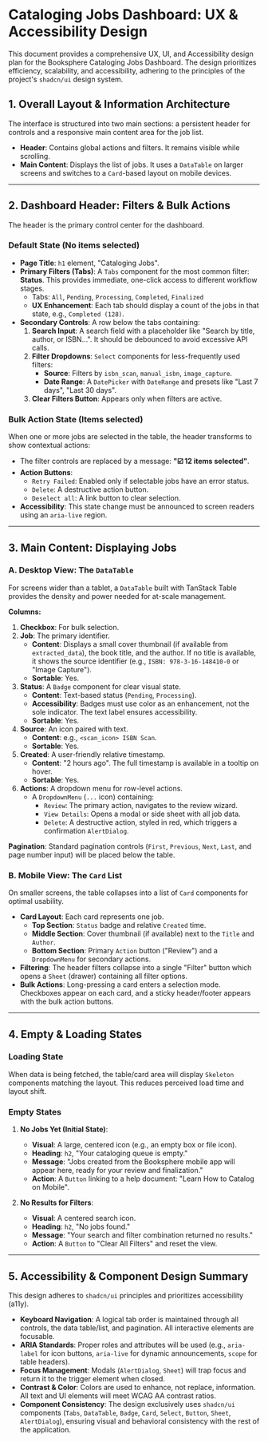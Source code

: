 # Cataloging Jobs Dashboard: UX & Accessibility Design

This document provides a comprehensive UX, UI, and Accessibility design plan for the Booksphere Cataloging Jobs Dashboard. The design prioritizes efficiency, scalability, and accessibility, adhering to the principles of the project's `shadcn/ui` design system.

## 1. Overall Layout & Information Architecture

The interface is structured into two main sections: a persistent header for controls and a responsive main content area for the job list.

*   **Header**: Contains global actions and filters. It remains visible while scrolling.
*   **Main Content**: Displays the list of jobs. It uses a `DataTable` on larger screens and switches to a `Card`-based layout on mobile devices.

---

## 2. Dashboard Header: Filters & Bulk Actions

The header is the primary control center for the dashboard.

### Default State (No items selected)
*   **Page Title**: `h1` element, "Cataloging Jobs".
*   **Primary Filters (Tabs)**: A `Tabs` component for the most common filter: **Status**. This provides immediate, one-click access to different workflow stages.
    *   Tabs: `All`, `Pending`, `Processing`, `Completed`, `Finalized`
    *   **UX Enhancement**: Each tab should display a count of the jobs in that state, e.g., `Completed (128)`.
*   **Secondary Controls**: A row below the tabs containing:
    1.  **Search Input**: A search field with a placeholder like "Search by title, author, or ISBN...". It should be debounced to avoid excessive API calls.
    2.  **Filter Dropdowns**: `Select` components for less-frequently used filters:
        *   **Source**: Filters by `isbn_scan`, `manual_isbn`, `image_capture`.
        *   **Date Range**: A `DatePicker` with `DateRange` and presets like "Last 7 days", "Last 30 days".
    3.  **Clear Filters Button**: Appears only when filters are active.

### Bulk Action State (Items selected)
When one or more jobs are selected in the table, the header transforms to show contextual actions:
*   The filter controls are replaced by a message: **"☑️ 12 items selected"**.
*   **Action Buttons**:
    *   `Retry Failed`: Enabled only if selectable jobs have an error status.
    *   `Delete`: A destructive action button.
    *   `Deselect all`: A link button to clear selection.
*   **Accessibility**: This state change must be announced to screen readers using an `aria-live` region.

---

## 3. Main Content: Displaying Jobs

### A. Desktop View: The `DataTable`

For screens wider than a tablet, a `DataTable` built with TanStack Table provides the density and power needed for at-scale management.

**Columns:**
1.  **Checkbox**: For bulk selection.
2.  **Job**: The primary identifier.
    *   **Content**: Displays a small cover thumbnail (if available from `extracted_data`), the book title, and the author. If no title is available, it shows the source identifier (e.g., `ISBN: 978-3-16-148410-0` or "Image Capture").
    *   **Sortable**: Yes.
3.  **Status**: A `Badge` component for clear visual state.
    *   **Content**: Text-based status (`Pending`, `Processing`).
    *   **Accessibility**: Badges must use color as an enhancement, not the sole indicator. The text label ensures accessibility.
    *   **Sortable**: Yes.
4.  **Source**: An icon paired with text.
    *   **Content**: e.g., `<scan_icon> ISBN Scan`.
    *   **Sortable**: Yes.
5.  **Created**: A user-friendly relative timestamp.
    *   **Content**: "2 hours ago". The full timestamp is available in a tooltip on hover.
    *   **Sortable**: Yes.
6.  **Actions**: A dropdown menu for row-level actions.
    *   A `DropdownMenu` (`...` icon) containing:
        *   `Review`: The primary action, navigates to the review wizard.
        *   `View Details`: Opens a modal or side sheet with all job data.
        *   `Delete`: A destructive action, styled in red, which triggers a confirmation `AlertDialog`.

**Pagination**: Standard pagination controls (`First`, `Previous`, `Next`, `Last`, and page number input) will be placed below the table.

### B. Mobile View: The `Card` List

On smaller screens, the table collapses into a list of `Card` components for optimal usability.

*   **Card Layout**: Each card represents one job.
    *   **Top Section**: `Status` badge and relative `Created` time.
    *   **Middle Section**: Cover thumbnail (if available) next to the `Title` and `Author`.
    *   **Bottom Section**: Primary `Action` button ("Review") and a `DropdownMenu` for secondary actions.
*   **Filtering**: The header filters collapse into a single "Filter" button which opens a `Sheet` (drawer) containing all filter options.
*   **Bulk Actions**: Long-pressing a card enters a selection mode. Checkboxes appear on each card, and a sticky header/footer appears with the bulk action buttons.

---

## 4. Empty & Loading States

### Loading State
When data is being fetched, the table/card area will display `Skeleton` components matching the layout. This reduces perceived load time and layout shift.

### Empty States
1.  **No Jobs Yet (Initial State)**:
    *   **Visual**: A large, centered icon (e.g., an empty box or file icon).
    *   **Heading**: `h2`, "Your cataloging queue is empty."
    *   **Message**: "Jobs created from the Booksphere mobile app will appear here, ready for your review and finalization."
    *   **Action**: A `Button` linking to a help document: "Learn How to Catalog on Mobile".

2.  **No Results for Filters**:
    *   **Visual**: A centered search icon.
    *   **Heading**: `h2`, "No jobs found."
    *   **Message**: "Your search and filter combination returned no results."
    *   **Action**: A `Button` to "Clear All Filters" and reset the view.

---

## 5. Accessibility & Component Design Summary

This design adheres to `shadcn/ui` principles and prioritizes accessibility (a11y).

*   **Keyboard Navigation**: A logical tab order is maintained through all controls, the data table/list, and pagination. All interactive elements are focusable.
*   **ARIA Standards**: Proper roles and attributes will be used (e.g., `aria-label` for icon buttons, `aria-live` for dynamic announcements, `scope` for table headers).
*   **Focus Management**: Modals (`AlertDialog`, `Sheet`) will trap focus and return it to the trigger element when closed.
*   **Contrast & Color**: Colors are used to enhance, not replace, information. All text and UI elements will meet WCAG AA contrast ratios.
*   **Component Consistency**: The design exclusively uses `shadcn/ui` components (`Tabs`, `DataTable`, `Badge`, `Card`, `Select`, `Button`, `Sheet`, `AlertDialog`), ensuring visual and behavioral consistency with the rest of the application. 